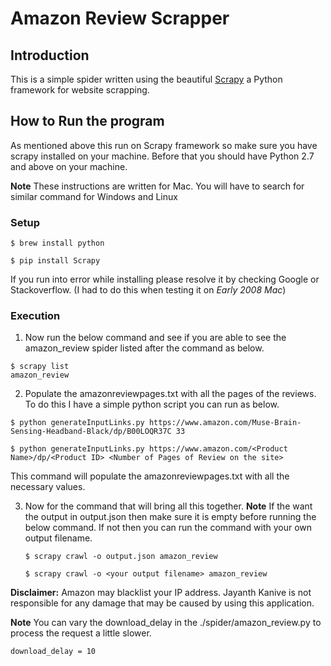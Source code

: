# Amazon Review Scrapper

## Introduction
This is a simple spider written using the beautiful [Scrapy](https://scrapy.org/) a Python framework for website scrapping.

## How to Run the program
As mentioned above this run on Scrapy framework so make sure you have scrapy installed on your machine. Before that you should have
Python 2.7 and above on your machine.

**Note** These instructions are written for Mac. You will have to search for similar command for Windows and Linux

### Setup
```
$ brew install python
```

```
$ pip install Scrapy
```

If you run into error while installing please resolve it by checking Google or Stackoverflow. (I had to do this when testing it on *Early 2008 Mac*)

### Execution
1. Now run the below command and see if you are able to see the amazon_review spider listed after the command as below.

  ```
  $ scrapy list
  amazon_review
  ```

2. Populate the amazonreviewpages.txt with all the pages of the reviews. To do this I have a simple python script you can run as below.

  ```
  $ python generateInputLinks.py https://www.amazon.com/Muse-Brain-Sensing-Headband-Black/dp/B00LOQR37C 33
  ```

  ```
  $ python generateInputLinks.py https://www.amazon.com/<Product Name>/dp/<Product ID> <Number of Pages of Review on the site>
  ```

  This command will populate the amazonreviewpages.txt with all the necessary values.

3. Now for the command that will bring all this together.
    **Note** If the want the output in output.json then make sure it is empty before running the below command. If not
    then you can run the command with your own output filename.

    ```
    $ scrapy crawl -o output.json amazon_review
    ```

    ```
    $ scrapy crawl -o <your output filename> amazon_review
    ```

**Disclaimer:** Amazon may blacklist your IP address. Jayanth Kanive is not responsible for any damage that may be caused by using this application.
 
**Note** You can vary the download_delay in the ./spider/amazon_review.py to process the request a little slower.
```
download_delay = 10
```
